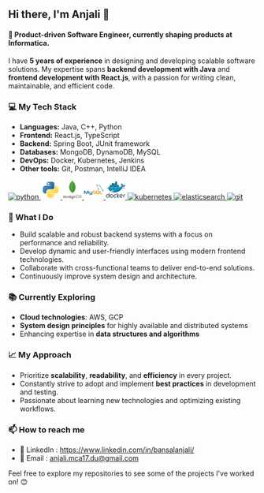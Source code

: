 ## Hi there, I'm Anjali 👋

#### 💼 Product-driven Software Engineer, currently shaping products at Informatica.

I have **5 years of experience** in designing and developing scalable software solutions. My expertise spans **backend development with Java** and **frontend development with React.js**, with a passion for writing clean, maintainable, and efficient code.  

### 💻 My Tech Stack  
- **Languages:** Java, C++, Python  
- **Frontend:** React.js, TypeScript  
- **Backend:** Spring Boot, JUnit framework  
- **Databases:** MongoDB, DynamoDB, MySQL  
- **DevOps:** Docker, Kubernetes, Jenkins  
- **Other tools:** Git, Postman, IntelliJ IDEA

<p align="left">
  <a href="https://www.java.com/en/" target="_blank">
    <img src="https://cdn.jsdelivr.net/gh/devicons/devicon@latest/icons/java/java-original.svg" alt="python" width="40" height="40" />
  </a>
  <a href="https://www.python.org" target="_blank">
    <img src="https://raw.githubusercontent.com/devicons/devicon/master/icons/python/python-original.svg" alt="python" width="40" height="40" />
  </a>
  <a href="https://www.mongodb.com/" target="_blank">
    <img src="https://raw.githubusercontent.com/devicons/devicon/master/icons/mongodb/mongodb-original-wordmark.svg" alt="mongodb" width="40" height="40" />
  </a>
  <a href="https://www.mysql.com/" target="_blank">
    <img src="https://raw.githubusercontent.com/devicons/devicon/master/icons/mysql/mysql-original-wordmark.svg" alt="mysql" width="40" height="40" />
  </a>
  <a href="https://www.docker.com/" target="_blank">
    <img src="https://raw.githubusercontent.com/devicons/devicon/master/icons/docker/docker-original-wordmark.svg" alt="docker" width="40" height="40" />
  </a>
  <a href="https://kubernetes.io" target="_blank"> 
  <img src="https://cdn.jsdelivr.net/gh/devicons/devicon/icons/kubernetes/kubernetes-plain.svg" alt="kubernetes" width="40" height="40" />
  </a>
  <a href="https://www.elastic.co/" target="_blank"> 
  <img src="https://images.contentstack.io/v3/assets/bltefdd0b53724fa2ce/blt280217a63b82a734/6202d3378b1f312528798412/elastic-logo.svg" alt="elasticsearch" width="40" height="40" />
  </a>
  <a href="https://git-scm.com/" target="_blank">
    <img src="https://www.vectorlogo.zone/logos/git-scm/git-scm-icon.svg" alt="git" width="40" height="40" />
  </a>
</p>

### 🌟 What I Do  
- Build scalable and robust backend systems with a focus on performance and reliability.  
- Develop dynamic and user-friendly interfaces using modern frontend technologies.  
- Collaborate with cross-functional teams to deliver end-to-end solutions.  
- Continuously improve system design and architecture.  

### 📚 Currently Exploring  
- **Cloud technologies**: AWS, GCP  
- **System design principles** for highly available and distributed systems  
- Enhancing expertise in **data structures and algorithms**  

### 📈 My Approach  
- Prioritize **scalability**, **readability**, and **efficiency** in every project.  
- Constantly strive to adopt and implement **best practices** in development and testing.  
- Passionate about learning new technologies and optimizing existing workflows. 

### 📫 How to reach me
- 🔗 LinkedIn : https://www.linkedin.com/in/bansalanjali/
- 📧 Email : anjali.mca17.du@gmail.com

Feel free to explore my repositories to see some of the projects I've worked on! 😊  

<!--
**bansalanjali2512/bansalanjali2512** is a ✨ _special_ ✨ repository because its `README.md` (this file) appears on your GitHub profile.

Here are some ideas to get you started:

- 🔭 I’m currently working on ...
- 🌱 I’m currently learning ...
- 👯 I’m looking to collaborate on ...
- 🤔 I’m looking for help with ...
- 💬 Ask me about ...
- 📫 How to reach me: ...
- 😄 Pronouns: ...
- ⚡ Fun fact: ...
-->
